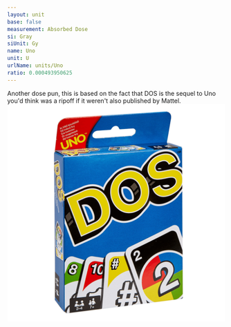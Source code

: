 ```yaml
---
layout: unit
base: false
measurement: Absorbed Dose
si: Gray
siUnit: Gy
name: Uno
unit: U
urlName: units/Uno
ratio: 0.000493950625
---
```


Another dose pun, this is based on the fact that DOS is the sequel to Uno you'd think was a ripoff if it weren't also published by Mattel.
![DOS, a rather confusing card game](/assets/dos.png)